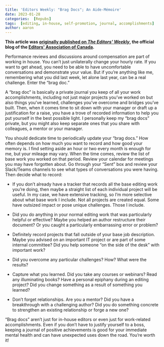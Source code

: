 ```yaml
---
title: 'Editors Weekly: "Brag Docs"; An Aide-Mémoire'
date: 2023-01-28
categories:  [Repubs]
tags:  [editing, in-house, self-promotion, journal, accomplishments]
author: aaron
---
```


**This article was [originally published on *The Editors' Weekly*](https://blog.editors.ca/?p=10071), the official blog of the [Editors' Association of Canada](http://editors.ca).**

<!--more-->

Performance reviews and discussions around compensation are part of working in
house. You can’t just unilaterally change your hourly rate. If you want to get
ahead, you need to be able to have uncomfortable conversations and demonstrate
your value. But if you’re anything like me, remembering what you did last week,
let alone last year, can be a real challenge. Enter the “brag doc.”

A “brag doc” is basically a private journal you keep of all your work
accomplishments, including not just major projects you’ve worked on but also
things you’ve learned, challenges you’ve overcome and bridges you’ve built.
Then, when it comes time to sit down with your manager or draft up a
justification for a raise, you have a trove of recorded information to help you
put yourself in the best possible light. I personally keep my “brag docs”
private, but you might also keep separate ones that you share with colleagues, a
mentor or your manager.

You should dedicate time to periodically update your “brag docs.” How often
depends on how much you want to record and how good your memory is. I find
setting aside an hour or two every month is enough for me, but your mileage may
vary. When the time comes, review the list of base work you worked on that
period. Review your calendar for meetings you may have forgotten about. Go
through your “Sent” box and review your Slack/Teams channels to see what types
of conversations you were having. Then decide what to record:

-   If you don’t already have a tracker that records all the base editing work
    you’re doing, then maybe a straight list of each individual project will be
    useful. In my case, we have extensive tracking, so I’m more selective about
    what base work I include. Not all projects are created equal. Some have
    outsized impact or pose unique challenges. Those I include.

-   Did you do anything in your normal editing work that was particularly
    helpful or effective? Maybe you helped an author restructure their document?
    Or you caught a particularly embarrassing error or problem?

-   Definitely record projects that fall outside of your base job description.
    Maybe you advised on an important IT project or are part of some internal
    committee? Did you help someone “on the side of the desk” with important
    work?

-   Did you overcome any particular challenges? How? What were the results?

-   Capture what you learned. Did you take any courses or webinars? Read any
    illuminating books? Have a personal epiphany during an editing project? Did
    you change something as a result of something you learned?

-   Don’t forget relationships. Are you a mentor? Did you have a breakthrough
    with a challenging author? Did you do something concrete to strengthen an
    existing relationship or forge a new one?

“Brag docs” aren’t just for in-house editors or even just for work-related
accomplishments. Even if you don’t have to justify yourself to a boss, keeping a
journal of positive achievements is good for your immediate mental health and
can have unexpected uses down the road. You’re worth it!
